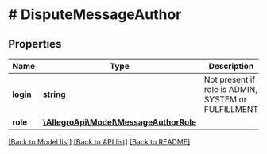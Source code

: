 # # DisputeMessageAuthor

## Properties

Name | Type | Description | Notes
------------ | ------------- | ------------- | -------------
**login** | **string** | Not present if role is ADMIN, SYSTEM or FULFILLMENT | [optional]
**role** | [**\AllegroApi\Model\MessageAuthorRole**](MessageAuthorRole.md) |  |

[[Back to Model list]](../../README.md#models) [[Back to API list]](../../README.md#endpoints) [[Back to README]](../../README.md)
